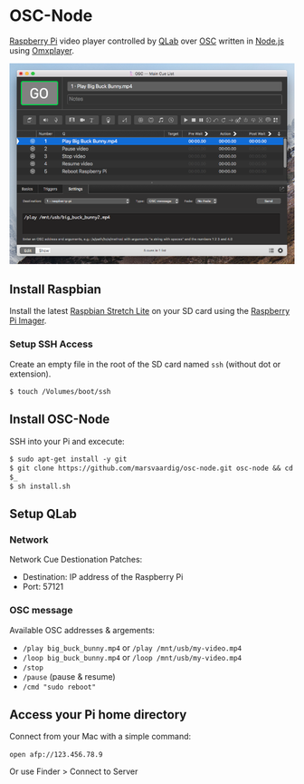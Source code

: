 # OSC-Node

[Raspberry Pi](https://www.raspberrypi.org/) video player controlled by [QLab](http://figure53.com/qlab/) over [OSC](http://opensoundcontrol.org/) written in [Node.js](https://nodejs.org/en/) using [Omxplayer](https://elinux.org/Omxplayer).

![QLab screenshot with OSC commands](screenshot.png)

## Install Raspbian

Install the latest [Raspbian Stretch Lite](https://www.raspberrypi.org/downloads/raspbian/) on your SD card using the [Raspberry Pi Imager](https://www.raspberrypi.org/downloads/).

### Setup SSH Access

Create an empty file in the root of the SD card named `ssh` (without dot or extension).

    $ touch /Volumes/boot/ssh

## Install OSC-Node

SSH into your Pi and excecute:

    $ sudo apt-get install -y git
    $ git clone https://github.com/marsvaardig/osc-node.git osc-node && cd $_
    $ sh install.sh

## Setup QLab

### Network

Network Cue Destionation Patches:

- Destination: IP address of the Raspberry Pi
- Port: 57121

### OSC message

Available OSC addresses & argements:

- `/play big_buck_bunny.mp4` or `/play /mnt/usb/my-video.mp4`
- `/loop big_buck_bunny.mp4` or `/loop /mnt/usb/my-video.mp4`
- `/stop`
- `/pause` (pause & resume)
- `/cmd "sudo reboot"`

## Access your Pi home directory

Connect from your Mac with a simple command:

`open afp://123.456.78.9`

Or use Finder > Connect to Server
